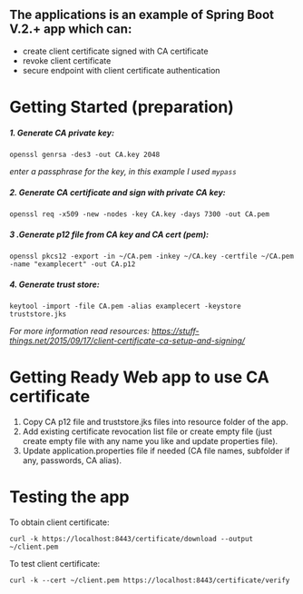 ## The applications is an example of Spring Boot V.2.+ app which can:
 - create client certificate signed with CA certificate
 - revoke client certificate
 - secure endpoint with client certificate authentication

# Getting Started (preparation)

##### 1. Generate CA private key:
```
openssl genrsa -des3 -out CA.key 2048
```
*enter a passphrase for the key, in this example I used `mypass`*


##### 2. Generate CA certificate and sign with private CA key:
```
openssl req -x509 -new -nodes -key CA.key -days 7300 -out CA.pem
```

##### 3 .Generate p12 file from CA key and CA cert (pem):
```
openssl pkcs12 -export -in ~/CA.pem -inkey ~/CA.key -certfile ~/CA.pem -name "examplecert" -out CA.p12
```

##### 4. Generate trust store:
```
keytool -import -file CA.pem -alias examplecert -keystore truststore.jks
```

*For more information read resources: https://stuff-things.net/2015/09/17/client-certificate-ca-setup-and-signing/*

# Getting Ready Web app to use CA certificate

1. Copy CA p12 file and truststore.jks files into resource folder of the app.
2. Add existing certificate revocation list file or create empty file (just create empty file with any name you like and update properties file).
3. Update application.properties file if needed (CA file names, subfolder if any, passwords, CA alias).


# Testing the app
To obtain client certificate:
```
curl -k https://localhost:8443/certificate/download --output ~/client.pem
```

To test client certificate:
```
curl -k --cert ~/client.pem https://localhost:8443/certificate/verify
```
